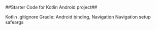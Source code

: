##Starter Code for Kotlin Android project##

  Kotlin
  .gitignore
  Gradle: Android binding, Navigation
  Navigation setup
  safeargs
